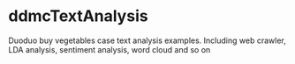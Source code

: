 # ddmcTextAnalysis
Duoduo buy vegetables case text analysis examples. Including web crawler, LDA analysis, sentiment analysis, word cloud and so on

